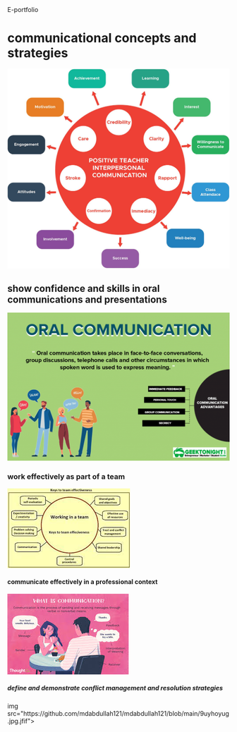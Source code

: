 <html>
   <head> 
     E-portfolio
  </head>
  <body>
   <h1>communicational concepts and strategies</h1>
    <img src="bap11.jpg"alt"khalu">
   <h2>show confidence and skills in oral communications and presentations</h2>
     <img src="bap12.png"alt"kp">
   <h3>work effectively as part of a team</h3>
     <img src="https://github.com/mdabdullah121/mdabdullah121/blob/main/image%2030.jfif" alt "kd">
     
   <h4>communicate effectively in a professional context</h4>
       <img src="https://github.com/mdabdullah121/mdabdullah121/blob/main/image%2040.jfif"alt"kk">
   <h5>define and demonstrate conflict management and resolution strategies</h5>
     img src="https://github.com/mdabdullah121/mdabdullah121/blob/main/9uyhoyug.jpg.jfif">
   </body>
   </html>
